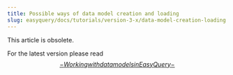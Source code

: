 ```yaml
---
title: Possible ways of data model creation and loading
slug: easyquery/docs/tutorials/version-3-x/data-model-creation-loading
---
```



This article is obsolete. 

For the latest version please read [$$-Working with data models in EasyQuery-$$](//$aid/d3296080-f7cd-4e32-b6ea-1e5319948c82)